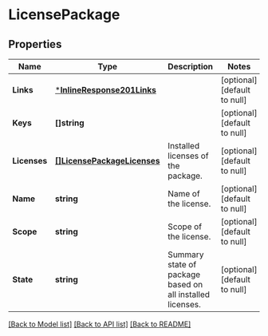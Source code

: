 # LicensePackage

## Properties
Name | Type | Description | Notes
------------ | ------------- | ------------- | -------------
**Links** | [***InlineResponse201Links**](inline_response_201__links.md) |  | [optional] [default to null]
**Keys** | **[]string** |  | [optional] [default to null]
**Licenses** | [**[]LicensePackageLicenses**](license_package_licenses.md) | Installed licenses of the package. | [optional] [default to null]
**Name** | **string** | Name of the license. | [optional] [default to null]
**Scope** | **string** | Scope of the license. | [optional] [default to null]
**State** | **string** | Summary state of package based on all installed licenses. | [optional] [default to null]

[[Back to Model list]](../README.md#documentation-for-models) [[Back to API list]](../README.md#documentation-for-api-endpoints) [[Back to README]](../README.md)


